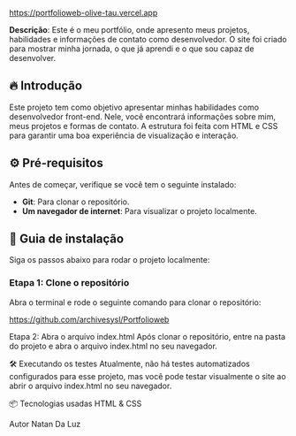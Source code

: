 https://portfolioweb-olive-tau.vercel.app

**Descrição**: Este é o meu portfólio, onde apresento meus projetos, habilidades e informações de contato como desenvolvedor. O site foi criado para mostrar minha jornada, o que já aprendi e o que sou capaz de desenvolver.

## 🔥 Introdução

Este projeto tem como objetivo apresentar minhas habilidades como desenvolvedor front-end. Nele, você encontrará informações sobre mim, meus projetos e formas de contato. A estrutura foi feita com HTML e CSS para garantir uma boa experiência de visualização e interação.

## ⚙️ Pré-requisitos

Antes de começar, verifique se você tem o seguinte instalado:

- **Git**: Para clonar o repositório.
- **Um navegador de internet**: Para visualizar o projeto localmente.

## 🔨 Guia de instalação
Siga os passos abaixo para rodar o projeto localmente:

### Etapa 1: Clone o repositório

Abra o terminal e rode o seguinte comando para clonar o repositório:

https://github.com/archivesysl/Portfolioweb

Etapa 2: Abra o arquivo index.html
Após clonar o repositório, entre na pasta do projeto e abra o arquivo index.html no seu navegador.

🛠️ Executando os testes
Atualmente, não há testes automatizados configurados para esse projeto, mas você pode testar visualmente o site ao abrir o arquivo index.html no seu navegador.

📦 Tecnologias usadas
HTML & CSS

Autor
Natan Da Luz 
